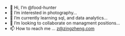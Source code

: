- 👋 Hi, I’m @food-hunter
- 👀 I’m interested in photography...
- 🌱 I’m currently learning sql, and data analytics...
- 💞️ I’m looking to collaborate on managment positions...
- 📫 How to reach me ... z@zingzheng.com

<!---
food-hunter/food-hunter is a ✨ special ✨ repository because its `README.md` (this file) appears on your GitHub profile.
You can click the Preview link to take a look at your changes.
--->
